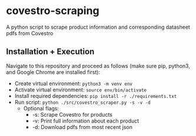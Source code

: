 # covestro-scraping
A python script to scrape product information and corresponding datasheet pdfs from Covestro

## Installation + Execution
Navigate to this repository and proceed as follows (make sure pip, python3, and Google Chrome are installed first):
- Create virtual environment: `python3 -m venv env`
- Activate virtual environment: `source env/bin/activate`
- Install required dependencies: `pip install -r ./requirements.txt`
- Run script: `python ./src/covestro_scraper.py -s -v -d`
	- Optional flags:
		- -s: Scrape Covestro for products
		- -v: Print full information about each product
		- -d: Download pdfs from most recent json

